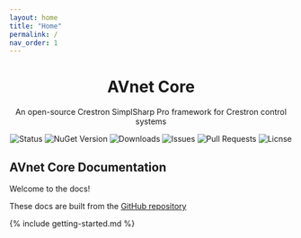 ```yaml
---
layout: home
title: "Home"
permalink: /
nav_order: 1
---
```


<h1 align="center">AVnet Core</h1>

<p align="center">An open-source Crestron SimplSharp Pro framework for Crestron control systems</p>

<p align="center">
   <img alt="Status" src="https://img.shields.io/github/actions/workflow/status/uxav/AVnetCore/test.yml?branch=main&style=flat&logo=github&label=status">
   <img alt="NuGet Version" src="https://img.shields.io/nuget/v/UXAV.AVnet.Core?style=flat&logo=nuget">
   <img alt="Downloads" src="https://img.shields.io/nuget/dt/UXAV.AVnet.Core?style=flat&logo=nuget">
   <img alt="Issues" src="https://img.shields.io/github/issues/uxav/AVnetCore?style=flat&logo=github">
   <img alt="Pull Requests" src="https://img.shields.io/github/issues-pr/uxav/AVnetCore?style=flat&logo=github">
   <img alt="Licnse" src="https://img.shields.io/github/license/uxav/AVnetCore?style=flat">
</p>

## AVnet Core Documentation

Welcome to the docs!

These docs are built from the [GitHub repository](https://github.com/uxav/AVnetCore)

{% include getting-started.md %}
